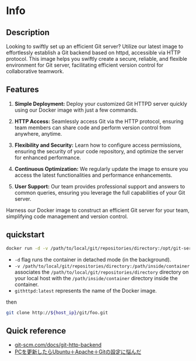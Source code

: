 # Info
## Description
Looking to swiftly set up an efficient Git server? Utilize our latest image to effortlessly establish a Git backend based on httpd, accessible via HTTP protocol. This image helps you swiftly create a secure, reliable, and flexible environment for Git server, facilitating efficient version control for collaborative teamwork.

## Features

1. **Simple Deployment:** Deploy your customized Git HTTPD server quickly using our Docker image with just a few commands.

2. **HTTP Access:** Seamlessly access Git via the HTTP protocol, ensuring team members can share code and perform version control from anywhere, anytime.

3. **Flexibility and Security:** Learn how to configure access permissions, ensuring the security of your code repository, and optimize the server for enhanced performance.

4. **Continuous Optimization:** We regularly update the image to ensure you access the latest functionalities and performance enhancements.

5. **User Support:** Our team provides professional support and answers to common queries, ensuring you leverage the full capabilities of your Git server.

Harness our Docker image to construct an efficient Git server for your team, simplifying code management and version control.

## quickstart

```bash
docker run -d -v /path/to/local/git/repositories/directory:/opt/git-server githttpd:latest
```

- `-d` flag runs the container in detached mode (in the background).
- `-v /path/to/local/git/repositories/directory:/path/inside/container` associates the `/path/to/local/git/repositories/directory` directory on your local host with the `/path/inside/container` directory inside the container.
- `githttpd:latest` represents the name of the Docker image.

then
```bash
git clone http://${host_ip}/git/foo.git
```

## Quick reference
- [git-scm.com/docs/git-http-backend](https://git-scm.com/docs/git-http-backend)
- [PCを更新したらUbuntu＋Apache＋Gitの設定に悩んだ](https://qiita.com/toruotsubo/items/245c6493a90f2590f21b)